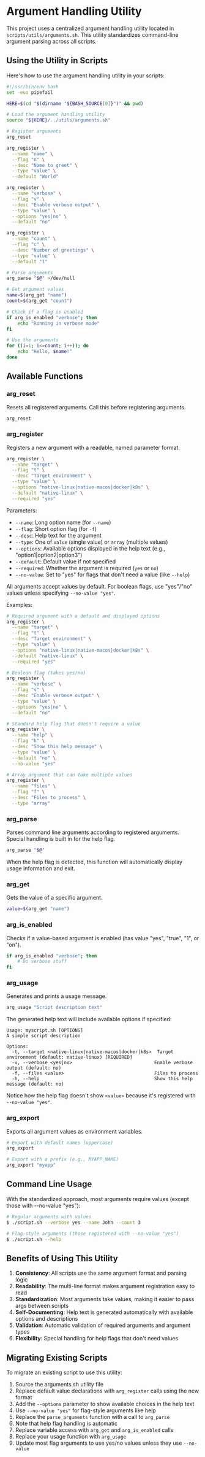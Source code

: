 # Argument Handling Utility

This project uses a centralized argument handling utility located in `scripts/utils/arguments.sh`. This utility standardizes command-line argument parsing across all scripts.

## Using the Utility in Scripts

Here's how to use the argument handling utility in your scripts:

```bash
#!/usr/bin/env bash
set -euo pipefail

HERE=$(cd "$(dirname "${BASH_SOURCE[0]}")" && pwd)

# Load the argument handling utility
source "${HERE}/../utils/arguments.sh"

# Register arguments
arg_reset

arg_register \
  --name "name" \
  --flag "n" \
  --desc "Name to greet" \
  --type "value" \
  --default "World"

arg_register \
  --name "verbose" \
  --flag "v" \
  --desc "Enable verbose output" \
  --type "value" \
  --options "yes|no" \
  --default "no"

arg_register \
  --name "count" \
  --flag "c" \
  --desc "Number of greetings" \
  --type "value" \
  --default "1"

# Parse arguments
arg_parse "$@" >/dev/null

# Get argument values
name=$(arg_get "name")
count=$(arg_get "count")

# Check if a flag is enabled
if arg_is_enabled "verbose"; then
    echo "Running in verbose mode"
fi

# Use the arguments
for ((i=1; i<=count; i++)); do
    echo "Hello, $name!"
done
```

## Available Functions

### arg_reset

Resets all registered arguments. Call this before registering arguments.

```bash
arg_reset
```

### arg_register

Registers a new argument with a readable, named parameter format.

```bash
arg_register \
  --name "target" \
  --flag "t" \
  --desc "Target environment" \
  --type "value" \
  --options "native-linux|native-macos|docker|k8s" \
  --default "native-linux" \
  --required "yes"
```

Parameters:
- `--name`: Long option name (for `--name`)
- `--flag`: Short option flag (for `-f`)
- `--desc`: Help text for the argument
- `--type`: One of `value` (single value) or `array` (multiple values)
- `--options`: Available options displayed in the help text (e.g., "option1|option2|option3")
- `--default`: Default value if not specified
- `--required`: Whether the argument is required (`yes` or `no`)
- `--no-value`: Set to "yes" for flags that don't need a value (like `--help`)

All arguments accept values by default. For boolean flags, use "yes"/"no" values unless specifying `--no-value "yes"`.

Examples:
```bash
# Required argument with a default and displayed options
arg_register \
  --name "target" \
  --flag "t" \
  --desc "Target environment" \
  --type "value" \
  --options "native-linux|native-macos|docker|k8s" \
  --default "native-linux" \
  --required "yes"

# Boolean flag (takes yes/no)
arg_register \
  --name "verbose" \
  --flag "v" \
  --desc "Enable verbose output" \
  --type "value" \
  --options "yes|no" \
  --default "no"

# Standard help flag that doesn't require a value
arg_register \
  --name "help" \
  --flag "h" \
  --desc "Show this help message" \
  --type "value" \
  --default "no" \
  --no-value "yes"

# Array argument that can take multiple values
arg_register \
  --name "files" \
  --flag "f" \
  --desc "Files to process" \
  --type "array"
```

### arg_parse

Parses command line arguments according to registered arguments. Special handling is built in for the help flag.

```bash
arg_parse "$@"
```

When the help flag is detected, this function will automatically display usage information and exit.

### arg_get

Gets the value of a specific argument.

```bash
value=$(arg_get "name")
```

### arg_is_enabled

Checks if a value-based argument is enabled (has value "yes", "true", "1", or "on").

```bash
if arg_is_enabled "verbose"; then
    # Do verbose stuff
fi
```

### arg_usage

Generates and prints a usage message.

```bash
arg_usage "Script description text"
```

The generated help text will include available options if specified:

```
Usage: myscript.sh [OPTIONS]
A simple script description

Options:
  -t, --target <native-linux|native-macos|docker|k8s>  Target environment (default: native-linux) [REQUIRED]
  -v, --verbose <yes|no>                              Enable verbose output (default: no)
  -f, --files <value>                                 Files to process
  -h, --help                                          Show this help message (default: no)
```

Notice how the help flag doesn't show `<value>` because it's registered with `--no-value "yes"`.

### arg_export

Exports all argument values as environment variables.

```bash
# Export with default names (uppercase)
arg_export

# Export with a prefix (e.g., MYAPP_NAME)
arg_export "myapp"
```

## Command Line Usage

With the standardized approach, most arguments require values (except those with --no-value "yes"):

```bash
# Regular arguments with values
$ ./script.sh --verbose yes --name John --count 3

# Flag-style arguments (those registered with --no-value "yes")
$ ./script.sh --help
```

## Benefits of Using This Utility

1. **Consistency**: All scripts use the same argument format and parsing logic
2. **Readability**: The multi-line format makes argument registration easy to read
3. **Standardization**: Most arguments take values, making it easier to pass args between scripts
4. **Self-Documenting**: Help text is generated automatically with available options and descriptions
5. **Validation**: Automatic validation of required arguments and argument types
6. **Flexibility**: Special handling for help flags that don't need values

## Migrating Existing Scripts

To migrate an existing script to use this utility:

1. Source the arguments.sh utility file
2. Replace default value declarations with `arg_register` calls using the new format
3. Add the `--options` parameter to show available choices in the help text
4. Use `--no-value "yes"` for flag-style arguments like help
5. Replace the `parse_arguments` function with a call to `arg_parse`
6. Note that help flag handling is automatic
7. Replace variable access with `arg_get` and `arg_is_enabled` calls
8. Replace your usage function with `arg_usage`
9. Update most flag arguments to use yes/no values unless they use `--no-value` 